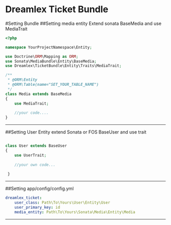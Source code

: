 Dreamlex Ticket Bundle
=======================

#Setting Bundle
##Setting media entity
Extend sonata BaseMedia and use MediaTrait
```php
<?php

namespace YourProjectNamespace\Entity;

use Doctrine\ORM\Mapping as ORM;
use Sonata\MediaBundle\Entity\BaseMedia;
use Dreamlex\TicketBundle\Entity\Traits\MediaTrait;

/**
 * @ORM\Entity
 * @ORM\Table(name="SET_YOUR_TABLE_NAME")
 */
class Media extends BaseMedia
{
    use MediaTrait;
    
    //your code....
}
```

---
##Setting User Entity
extend Sonata or FOS  BaseUser and use trait
```php

class User extends BaseUser 
{
    use UserTrait;
    
    //your own code...
    
 }
```
---
##Setting app/config/config.yml

``` yml
dreamlex_ticket:
    user_class: Path\To\Yours\User\Entity\User
    user_primary_key: id
    media_entity: Path\To\Yours\Sonata\Media\Entity\Media
```
---
